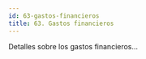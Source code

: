 ```yaml
---
id: 63-gastos-financieros
title: 63. Gastos financieros
---
```

Detalles sobre los gastos financieros...
